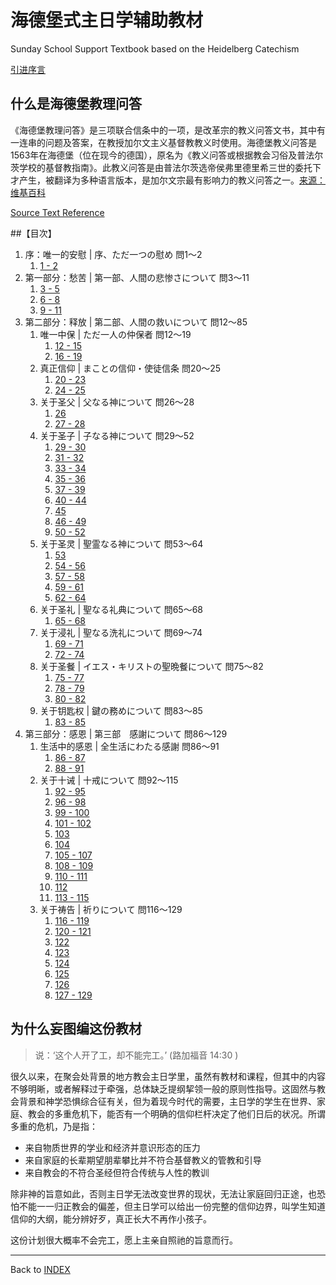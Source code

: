# 海德堡式主日学辅助教材

Sunday School Support Textbook based on the Heidelberg Catechism

[引进序言](./序言)

## 什么是海德堡教理问答

《海德堡教理问答》是三项联合信条中的一项，是改革宗的教义问答文书，其中有一连串的问题及答案，在教授加尔文主义基督教教义时使用。海德堡教义问答是1563年在海德堡（位在现今的德国），原名为《教义问答或根据教会习俗及普法尔茨学校的基督教指南》。此教义问答是由普法尔茨选帝侯弗里德里希三世的委托下才产生，被翻译为多种语言版本，是加尔文宗最有影响力的教义问答之一。[来源：维基百科](https://zh.wikipedia.org/wiki/%E6%B5%B7%E5%BE%B7%E5%A0%A1%E8%A6%81%E7%90%86%E5%95%8F%E7%AD%94)

[Source Text Reference](https://www.crcna.org/welcome/beliefs/confessions/heidelberg-catechism)

##【目次】

1. 序：唯一的安慰 | 序、ただ一つの慰め 問1～2 
    1. [1 - 2](./01) 
2. 第一部分：愁苦 | 第一部、人間の悲惨さについて 問3～11
    1. [3 - 5](./02)
    1. [6 - 8](./03)
    1. [9 - 11](./04)
3. 第二部分：释放 | 第二部、人間の救いについて 問12～85
    1. 唯一中保 | ただ一人の仲保者 問12～19
        1. [12 - 15](./05)
        1. [16 - 19](./06)
    2. 真正信仰 | まことの信仰・使徒信条 問20～25
        1. [20 - 23](./07)
        1. [24 - 25](./08)
    3. 关于圣父 | 父なる神について 問26～28
        1. [26](./09)
        1. [27 - 28](./10)
    4. 关于圣子 | 子なる神について 問29～52
        1. [29 - 30](./11)
        1. [31 - 32](./12)
        1. [33 - 34](./13)
        1. [35 - 36](./14)
        1. [37 - 39](./15)
        1. [40 - 44](./16)
        1. [45](./17)
        1. [46 - 49](./18)
        1. [50 - 52](./19)
    5. 关于圣灵 | 聖霊なる神について 問53～64
        1. [53](./20)
        1. [54 - 56](./21)
        1. [57 - 58](./22)
        1. [59 - 61](./23)
        1. [62 - 64](./24)
    6. 关于圣礼 | 聖なる礼典について 問65～68
        1. [65 - 68](./25)
    7. 关于浸礼 | 聖なる洗礼について 問69～74
        1. [69 - 71](./26)
        1. [72 - 74](./27)
    8. 关于圣餐 | イエス・キリストの聖晩餐について 問75～82
        1. [75 - 77](./28)
        1. [78 - 79](./29)
        1. [80 - 82](./30)
    9. 关于钥匙权 | 鍵の務めについて 問83～85
        1. [83 - 85](./31)
4. 第三部分：感恩 | 第三部　感謝について 問86～129
    1. 生活中的感恩 | 全生活にわたる感謝 問86～91
        1. [86 - 87](./32)
        1. [88 - 91](./33)
    2. 关于十诫 | 十戒について 問92～115
        1. [92 - 95](./34)
        1. [96 - 98](./35)
        1. [99 - 100](./36)
        1. [101 - 102](./37)
        1. [103](./38)
        1. [104](./39)
        1. [105 - 107](./40)
        1. [108 - 109](./41)
        1. [110 - 111](./42)
        1. [112](./43)
        1. [113 - 115](./44)
    3. 关于祷告 | 祈りについて 問116～129
        1. [116 - 119](./45)
        1. [120 - 121](./46)
        1. [122](./47)
        1. [123](./48)
        1. [124](./49)
        1. [125](./50)
        1. [126](./51)
        1. [127 - 129](./52)


## 为什么妄图编这份教材

> 说：‘这个人开了工，却不能完工。’ (路加福音 14:30 )

很久以来，在聚会处背景的地方教会主日学里，虽然有教材和课程，但其中的内容不够明晰，或者解释过于牵强，总体缺乏提纲挈领一般的原则性指导。这固然与教会背景和神学恐惧综合征有关，但为着现今时代的需要，主日学的学生在世界、家庭、教会的多重危机下，能否有一个明确的信仰栏杆决定了他们日后的状况。所谓多重的危机，乃是指：

* 来自物质世界的学业和经济并意识形态的压力
* 来自家庭的长辈期望朋辈攀比并不符合基督教义的管教和引导
* 来自教会的不符合圣经但符合传统与人性的教训

除非神的旨意如此，否则主日学无法改变世界的现状，无法让家庭回归正途，也恐怕不能一一归正教会的偏差，但主日学可以给出一份完整的信仰边界，叫学生知道信仰的大纲，能分辨好歹，真正长大不再作小孩子。

这份计划很大概率不会完工，愿上主亲自照祂的旨意而行。

----

Back to [INDEX](../../)